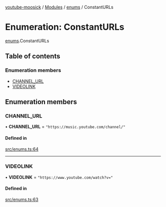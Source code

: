 [youtube-moosick](../README.md) / [Modules](../modules.md) / [enums](../modules/enums.md) / ConstantURLs

# Enumeration: ConstantURLs

[enums](../modules/enums.md).ConstantURLs

## Table of contents

### Enumeration members

- [CHANNEL\_URL](enums.ConstantURLs.md#channel_url)
- [VIDEOLINK](enums.ConstantURLs.md#videolink)

## Enumeration members

### CHANNEL\_URL

• **CHANNEL\_URL** = `"https://music.youtube.com/channel/"`

#### Defined in

[src/enums.ts:64](https://github.com/EvasiveXkiller/youtube-moosick/blob/dccd770/src/enums.ts#L64)

___

### VIDEOLINK

• **VIDEOLINK** = `"https://www.youtube.com/watch?v="`

#### Defined in

[src/enums.ts:63](https://github.com/EvasiveXkiller/youtube-moosick/blob/dccd770/src/enums.ts#L63)
